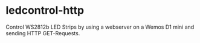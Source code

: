 # ledcontrol-http
Control WS2812b LED Strips by using a webserver on a Wemos D1 mini and sending HTTP GET-Requests.

